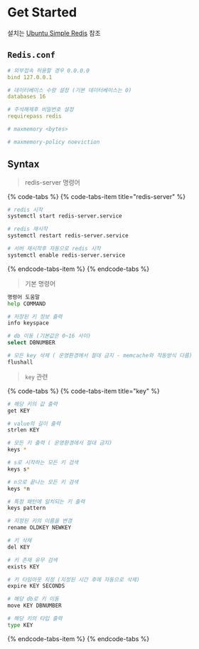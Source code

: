 # Get Started

설치는 [Ubuntu Simple Redis](../../../environment/ubuntu/simple-redis.md) 참조


## `Redis.conf`

```yaml
# 외부접속 허용할 경우 0.0.0.0 
bind 127.0.0.1

# 데이터베이스 수량 설정 (기본 데이터베이스는 0)
databases 16

# 주석해제후 비밀번호 설정
requirepass redis

# maxmemory <bytes>

# maxmemory-policy noeviction
```

## Syntax

> redis-server 명령어

{% code-tabs %}
{% code-tabs-item title="redis-server" %}
```bash
# redis 시작
systemctl start redis-server.service

# redis 재시작
systemctl restart redis-server.service

# 서버 재시작후 자동으로 redis 시작
systemctl enable redis-server.service
```
{% endcode-tabs-item %}
{% endcode-tabs %}

> 기본 명령어

```bash
명령어 도움말
help COMMAND

# 저장된 키 정보 출력
info keyspace

# db 이동 (기본값은 0~16 사이)
select DBNUMBER

# 모든 key 삭제 ( 운영환경에서 절대 금지 - memcache와 작동방식 다름)
flushall
```

> `key` 관련

{% code-tabs %}
{% code-tabs-item title="key" %}
```bash
# 해당 키의 값 출력
get KEY

# value의 길이 출력
strlen KEY

# 모든 키 출력 ( 운영환경에서 절대 금지)
keys * 

# s로 시작하는 모든 키 검색
keys s*

# n으로 끝나는 모든 키 검색
keys *n

# 특정 패턴에 일치되는 키 출력
keys pattern

# 지정된 키의 이름을 변경
rename OLDKEY NEWKEY

# 키 삭제
del KEY

# 키 존재 유무 검색
exists KEY

# 키 타임아웃 지정 (지정된 시간 후에 자동으로 삭제)
expire KEY SECONDS

# 해당 db로 키 이동
move KEY DBNUMBER

# 해당 키의 타입 출력
type KEY
```
{% endcode-tabs-item %}
{% endcode-tabs %}
